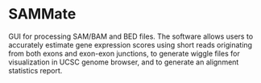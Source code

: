 # SAMMate

GUI for processing SAM/BAM and BED files. The software allows users to accurately estimate gene expression scores using short reads originating from both exons and exon-exon junctions, to generate wiggle files for visualization in UCSC genome browser, and to generate an alignment statistics report.
